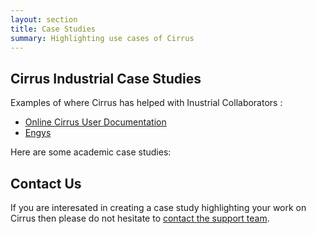 ```yaml
---
layout: section
title: Case Studies
summary: Highlighting use cases of Cirrus
---
```


## Cirrus Industrial Case Studies

Examples of where Cirrus has helped with Inustrial Collaborators :

* [Online Cirrus User Documentation](http://cirrus.readthedocs.io)
* [Engys](engys.md)

Here are some academic case studies:


## Contact Us

If you are interesated in creating a case study highlighting your work on Cirrus then please do not hesitate to
[contact the support team](../support/).
